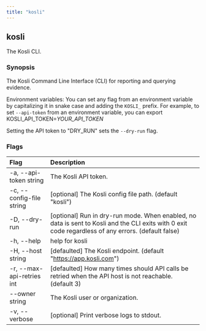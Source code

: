 ```yaml
---
title: "kosli"
---
```


## kosli

The Kosli CLI.

### Synopsis

The Kosli Command Line Interface (CLI) for reporting and querying evidence.

Environment variables:
You can set any flag from an environment variable by capitalizing it in snake case and adding the `KOSLI_` prefix.
For example, to set `--api-token` from an environment variable, you can export KOSLI_API_TOKEN=*YOUR_API_TOKEN*

Setting the API token to "DRY_RUN" sets the `--dry-run` flag.

### Flags
| Flag | Description                                                                                                                                         |
| :--- |:----------------------------------------------------------------------------------------------------------------------------------------------------|
|    -a, --api-token string  | The Kosli API token.                                                                                                                                |
|    -c, --config-file string  | [optional] The Kosli config file path. (default "kosli")                                                                                            |
|    -D, --dry-run  | [optional] Run in dry-run mode. When enabled, no data is sent to Kosli and the CLI exits with 0 exit code regardless of any errors. (default false) |
|    -h, --help  | help for kosli                                                                                                                                      |
|    -H, --host string  | [defaulted] The Kosli endpoint. (default "https://app.kosli.com")                                                                                   |
|    -r, --max-api-retries int  | [defaulted] How many times should API calls be retried when the API host is not reachable. (default 3)                                              |
|        --owner string  | The Kosli user or organization.                                                                                                                     |
|    -v, --verbose  | [optional] Print verbose logs to stdout.                                                                                                            |


